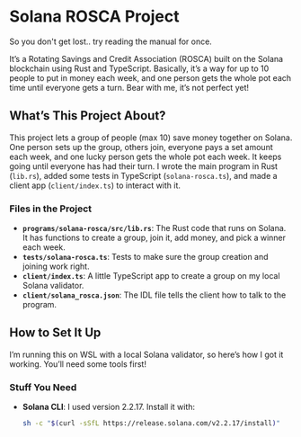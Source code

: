 # Solana ROSCA Project

So you don't get lost.. try reading the manual for once.

It’s a Rotating Savings and Credit Association (ROSCA) built on the Solana blockchain using Rust and TypeScript. Basically, it’s a way for up to 10 people to put in money each week, and one person gets the whole pot each time until everyone gets a turn. Bear with me, it’s not perfect yet!

## What’s This Project About?
This project lets a group of people (max 10) save money together on Solana. One person sets up the group, others join, everyone pays a set amount each week, and one lucky person gets the whole pot each week. It keeps going until everyone has had their turn. I wrote the main program in Rust (`lib.rs`), added some tests in TypeScript (`solana-rosca.ts`), and made a client app (`client/index.ts`) to interact with it.   

### Files in the Project
- **`programs/solana-rosca/src/lib.rs`**: The Rust code that runs on Solana. It has functions to create a group, join it, add money, and pick a winner each week.
- **`tests/solana-rosca.ts`**: Tests to make sure the group creation and joining work right.
- **`client/index.ts`**: A little TypeScript app to create a group on my local Solana validator.
- **`client/solana_rosca.json`**: The IDL file tells the client how to talk to the program.      

## How to Set It Up
I’m running this on WSL with a local Solana validator, so here’s how I got it working. You’ll need some tools first!

### Stuff You Need
- **Solana CLI**: I used version 2.2.17. Install it with:
  ```bash
  sh -c "$(curl -sSfL https://release.solana.com/v2.2.17/install)"
